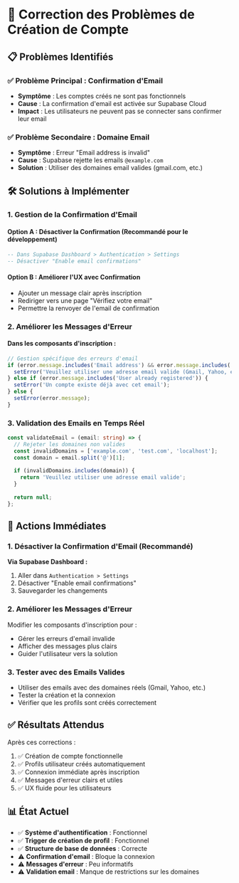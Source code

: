 # 🔧 Correction des Problèmes de Création de Compte

## 📋 Problèmes Identifiés

### ✅ Problème Principal : Confirmation d'Email
- **Symptôme** : Les comptes créés ne sont pas fonctionnels
- **Cause** : La confirmation d'email est activée sur Supabase Cloud
- **Impact** : Les utilisateurs ne peuvent pas se connecter sans confirmer leur email

### ✅ Problème Secondaire : Domaine Email
- **Symptôme** : Erreur "Email address is invalid" 
- **Cause** : Supabase rejette les emails `@example.com`
- **Solution** : Utiliser des domaines email valides (gmail.com, etc.)

## 🛠️ Solutions à Implémenter

### 1. Gestion de la Confirmation d'Email

#### Option A : Désactiver la Confirmation (Recommandé pour le développement)
```sql
-- Dans Supabase Dashboard > Authentication > Settings
-- Désactiver "Enable email confirmations"
```

#### Option B : Améliorer l'UX avec Confirmation
- Ajouter un message clair après inscription
- Rediriger vers une page "Vérifiez votre email"
- Permettre la renvoyer de l'email de confirmation

### 2. Améliorer les Messages d'Erreur

#### Dans les composants d'inscription :
```typescript
// Gestion spécifique des erreurs d'email
if (error.message.includes('Email address') && error.message.includes('invalid')) {
  setError('Veuillez utiliser une adresse email valide (Gmail, Yahoo, etc.)');
} else if (error.message.includes('User already registered')) {
  setError('Un compte existe déjà avec cet email');
} else {
  setError(error.message);
}
```

### 3. Validation des Emails en Temps Réel

```typescript
const validateEmail = (email: string) => {
  // Rejeter les domaines non valides
  const invalidDomains = ['example.com', 'test.com', 'localhost'];
  const domain = email.split('@')[1];
  
  if (invalidDomains.includes(domain)) {
    return 'Veuillez utiliser une adresse email valide';
  }
  
  return null;
};
```

## 🚀 Actions Immédiates

### 1. Désactiver la Confirmation d'Email (Recommandé)

**Via Supabase Dashboard :**
1. Aller dans `Authentication > Settings`
2. Désactiver "Enable email confirmations"
3. Sauvegarder les changements

### 2. Améliorer les Messages d'Erreur

Modifier les composants d'inscription pour :
- Gérer les erreurs d'email invalide
- Afficher des messages plus clairs
- Guider l'utilisateur vers la solution

### 3. Tester avec des Emails Valides

- Utiliser des emails avec des domaines réels (Gmail, Yahoo, etc.)
- Tester la création et la connexion
- Vérifier que les profils sont créés correctement

## ✅ Résultats Attendus

Après ces corrections :
1. ✅ Création de compte fonctionnelle
2. ✅ Profils utilisateur créés automatiquement
3. ✅ Connexion immédiate après inscription
4. ✅ Messages d'erreur clairs et utiles
5. ✅ UX fluide pour les utilisateurs

## 📊 État Actuel

- ✅ **Système d'authentification** : Fonctionnel
- ✅ **Trigger de création de profil** : Fonctionnel
- ✅ **Structure de base de données** : Correcte
- ⚠️ **Confirmation d'email** : Bloque la connexion
- ⚠️ **Messages d'erreur** : Peu informatifs
- ⚠️ **Validation email** : Manque de restrictions sur les domaines
